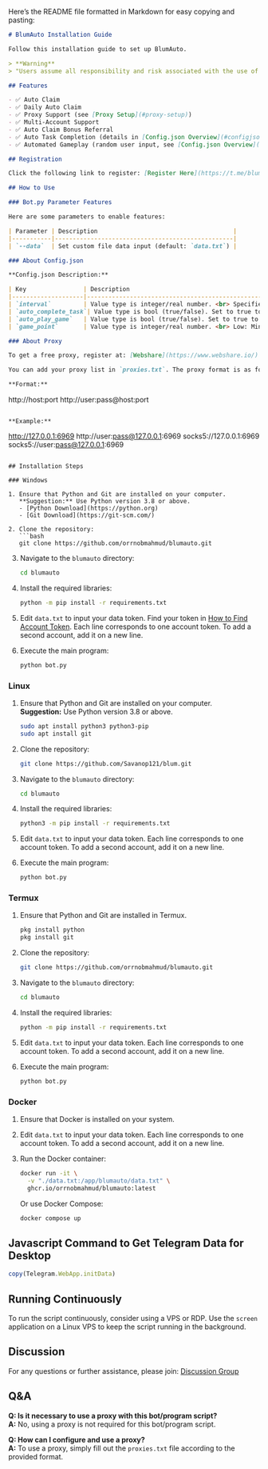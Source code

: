 Here’s the README file formatted in Markdown for easy copying and pasting:

```markdown
# BlumAuto Installation Guide

Follow this installation guide to set up BlumAuto.

> **Warning**  
> "Users assume all responsibility and risk associated with the use of this bot/program script."

## Features

- ✅ Auto Claim
- ✅ Daily Auto Claim
- ✅ Proxy Support (see [Proxy Setup](#proxy-setup))
- ✅ Multi-Account Support
- ✅ Auto Claim Bonus Referral
- ✅ Auto Task Completion (details in [Config.json Overview](#configjson-overview))
- ✅ Automated Gameplay (random user input, see [Config.json Overview](#configjson-overview))

## Registration

Click the following link to register: [Register Here](https://t.me/blum/app?startapp=ref_fyH24gm7nP)

## How to Use

### Bot.py Parameter Features

Here are some parameters to enable features:

| Parameter | Description                                      |
|-----------|--------------------------------------------------|
| `--data`  | Set custom file data input (default: `data.txt`) |

### About Config.json

**Config.json Description:**

| Key                | Description                                                                                                                                     |
|--------------------|-------------------------------------------------------------------------------------------------------------------------------------------------|
| `interval`         | Value type is integer/real number. <br> Specifies the delay between account actions.                                                          |
| `auto_complete_task`| Value type is bool (true/false). Set to true to activate auto-completion of tasks.                                                           |
| `auto_play_game`   | Value type is bool (true/false). Set to true to activate auto gameplay.                                                                        |
| `game_point`       | Value type is integer/real number. <br> Low: Minimum points earned when playing the game. <br> High: Maximum points earned when playing the game. |

### About Proxy

To get a free proxy, register at: [Webshare](https://www.webshare.io/)

You can add your proxy list in `proxies.txt`. The proxy format is as follows:

**Format:**

```
http://host:port
http://user:pass@host:port
```

**Example:**

```
http://127.0.0.1:6969
http://user:pass@127.0.0.1:6969
socks5://127.0.0.1:6969
socks5://user:pass@127.0.0.1:6969
```

## Installation Steps

### Windows

1. Ensure that Python and Git are installed on your computer.  
   **Suggestion:** Use Python version 3.8 or above.  
   - [Python Download](https://python.org)  
   - [Git Download](https://git-scm.com/)

2. Clone the repository:  
   ```bash
   git clone https://github.com/orrnobmahmud/blumauto.git
   ```

3. Navigate to the `blumauto` directory:  
   ```bash
   cd blumauto
   ```

4. Install the required libraries:  
   ```bash
   python -m pip install -r requirements.txt
   ```

5. Edit `data.txt` to input your data token. Find your token in [How to Find Account Token](#how-to-find-account-token). Each line corresponds to one account token. To add a second account, add it on a new line.

6. Execute the main program:  
   ```bash
   python bot.py
   ```

### Linux

1. Ensure that Python and Git are installed on your computer.  
   **Suggestion:** Use Python version 3.8 or above.  
   ```bash
   sudo apt install python3 python3-pip
   sudo apt install git
   ```

2. Clone the repository:  
   ```bash
   git clone https://github.com/Savanop121/blum.git
   ```

3. Navigate to the `blumauto` directory:  
   ```bash
   cd blumauto
   ```

4. Install the required libraries:  
   ```bash
   python3 -m pip install -r requirements.txt
   ```

5. Edit `data.txt` to input your data token. Each line corresponds to one account token. To add a second account, add it on a new line.

6. Execute the main program:  
   ```bash
   python bot.py
   ```

### Termux

1. Ensure that Python and Git are installed in Termux.  
   ```bash
   pkg install python
   pkg install git
   ```

2. Clone the repository:  
   ```bash
   git clone https://github.com/orrnobmahmud/blumauto.git
   ```

3. Navigate to the `blumauto` directory:  
   ```bash
   cd blumauto
   ```

4. Install the required libraries:  
   ```bash
   python -m pip install -r requirements.txt
   ```

5. Edit `data.txt` to input your data token. Each line corresponds to one account token. To add a second account, add it on a new line.

6. Execute the main program:  
   ```bash
   python bot.py
   ```

### Docker

1. Ensure that Docker is installed on your system.

2. Edit `data.txt` to input your data token. Each line corresponds to one account token. To add a second account, add it on a new line.

3. Run the Docker container:  
   ```bash
   docker run -it \
     -v "./data.txt:/app/blumauto/data.txt" \
     ghcr.io/orrnobmahmud/blumauto:latest
   ```

   Or use Docker Compose:  
   ```bash
   docker compose up
   ```

## Javascript Command to Get Telegram Data for Desktop

```javascript
copy(Telegram.WebApp.initData)
```

## Running Continuously

To run the script continuously, consider using a VPS or RDP. Use the `screen` application on a Linux VPS to keep the script running in the background.

## Discussion

For any questions or further assistance, please join: [Discussion Group](https://telegram.dog/lootersera_th)

## Q&A

**Q: Is it necessary to use a proxy with this bot/program script?**  
**A:** No, using a proxy is not required for this bot/program script.

**Q: How can I configure and use a proxy?**  
**A:** To use a proxy, simply fill out the `proxies.txt` file according to the provided format.
```
